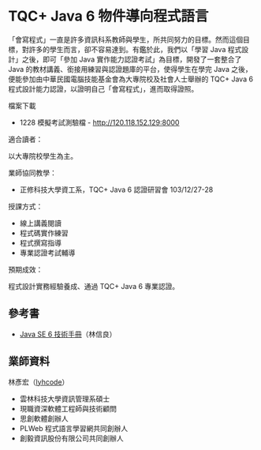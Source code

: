 # TQC+ Java 6 物件導向程式語言

「會寫程式」一直是許多資訊科系教師與學生，所共同努力的目標。然而這個目標，對許多的學生而言，卻不容易達到。有鑑於此，我們以「學習 Java 程式設計」之後，即可「參加 Java 實作能力認證考試」為目標，開發了一套整合了 Java 的教材講義、銜接用練習與認證題庫的平台，使得學生在學完 Java 之後，便能參加由中華民國電腦技能基金會為大專院校及社會人士舉辦的 TQC+ Java 6 程式設計能力認證，以證明自己「會寫程式」，進而取得證照。

<!--
* 2013 研習課程簡報 http://goo.gl/bKHia
* Robocode Java 坦克主程式下載 http://goo.gl/UpVb7
-->

檔案下載

* 1228 模擬考試測驗檔 - http://120.118.152.129:8000


適合讀者：

以大專院校學生為主。

業師協同教學：

* 正修科技大學資工系，TQC+ Java 6 認證研習會 103/12/27-28

授課方式：

* 線上講義閱讀
* 程式碼實作練習
* 程式撰寫指導
* 專業認證考試輔導

預期成效：

程式設計實務經驗養成、通過 TQC+ Java 6 專業認證。

## 參考書

* [Java SE 6 技術手冊](http://caterpillar.gitbooks.io/javase6tutorial/)（林信良）

## 業師資料

林彥宏（[lyhcode](http://lyhcode.info)）

* 雲林科技大學資訊管理系碩士
* 現職資深軟體工程師與技術顧問
* 思創軟體創辦人
* PLWeb 程式語言學習網共同創辦人
* 創毅資訊股份有限公司共同創辦人
